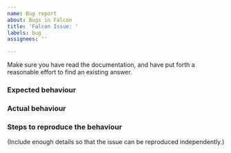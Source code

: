 ```yaml
---
name: Bug report
about: Bugs in Falcon
title: 'Falcon Issue: '
labels: bug
assignees: ''

---
```


Make sure you have read the documentation, and have put forth a reasonable effort to find an existing answer.

### Expected behaviour


### Actual behaviour


### Steps to reproduce the behaviour

(Include enough details so that the issue can be reproduced independently.)
